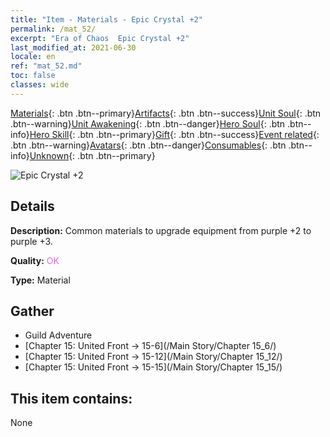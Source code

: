 ```yaml
---
title: "Item - Materials - Epic Crystal +2"
permalink: /mat_52/
excerpt: "Era of Chaos  Epic Crystal +2"
last_modified_at: 2021-06-30
locale: en
ref: "mat_52.md"
toc: false
classes: wide
---
```

 [Materials](/Items/){: .btn .btn--primary}[Artifacts](/Items/Artifacts/){: .btn .btn--success}[Unit Soul](/Items/UnitSoul/){: .btn .btn--warning}[Unit Awakening](/Items/UnitAwakening/){: .btn .btn--danger}[Hero Soul](/Items/HeroSoul/){: .btn .btn--info}[Hero Skill](/Items/HeroSkill/){: .btn .btn--primary}[Gift](/Items/Gift/){: .btn .btn--success}[Event related](/Items/Events/){: .btn .btn--warning}[Avatars](/Items/Avatars/){: .btn .btn--danger}[Consumables](/Items/Consumables/){: .btn .btn--info}[Unknown](/Items/Unknown/){: .btn .btn--primary}

 ![Epic Crystal +2](/images/t/i_cailiao_shuijing2.png)

## Details
 **Description:** Common materials to upgrade equipment from purple +2 to purple +3.

 **Quality:** <span style="color: #DA70D6">OK</span>

 **Type:** Material

## Gather

*    Guild Adventure 
*    [Chapter 15: United Front -> 15-6](/Main Story/Chapter 15_6/) 
*    [Chapter 15: United Front -> 15-12](/Main Story/Chapter 15_12/) 
*    [Chapter 15: United Front -> 15-15](/Main Story/Chapter 15_15/) 

## This item contains:

  None

